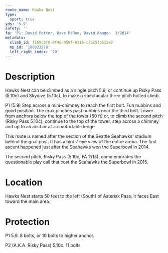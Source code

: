 ```yaml
---
route_name: Hawks Nest
type:
  sport: true
yds: '5.9'
safety: ''
fa: 'P1: David Potter, Dave McRae, David Kaagen  3/2014'
metadata:
  climb_id: f169c6f0-0f46-459f-8116-c76c5fb532e2
  mp_id: '108823278'
  left_right_index: '20'
---
```

# Description
Hawks Nest can be climbed as a single pitch 5.9, or continue up Risky Pass (5.10c)  and Skydive (5.10c), to make a spectacular three pitch bolted climb.

P1 (5.9) Step across a mini-chimney to reach the first bolt. Fun nubbins and good position.  The crux pinches past nubbins near the third bolt.  Lower from anchors below the top of the tower (60 ft) or, to climb the second pitch (Risky Pass 5.10c), continue to the top of the tower, step across a chimney and up to an anchor at a comfortable ledge.

This route is named after the section of the Seattle Seahawks' stadium behind the goal post.  It has a birds' eye view of the entire arena.  The first ascent happened just after the Seahawks won the Superbowl in 2014.

The second pitch, Risky Pass (5.10c, FA 2/15), commemorates the questionable play call that cost the Seahawks the Superbowl in 2015.

# Location
Hawks Nest starts 50 feet to the left (South) of Asterisk Pass.  It faces East toward the main area.

# Protection
P1 5.9. 8 bolts, or 10 bolts to higher anchor.

P2 (A.K.A. Risky Pass) 5.10c.  11 bolts
